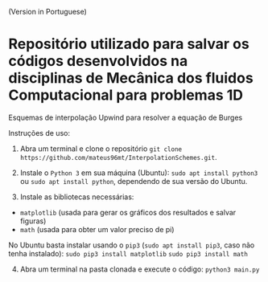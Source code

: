 (Version in Portuguese)

# Repositório utilizado para salvar os códigos desenvolvidos na disciplinas de Mecânica dos fluidos Computacional para problemas 1D
Esquemas de interpolação Upwind para resolver a equação de Burges

Instruções de uso:

1. Abra um terminal e clone o repositório `git clone https://github.com/mateus96mt/InterpolationSchemes.git`.

2. Instale o `Python 3` em sua máquina (Ubuntu): `sudo apt install python3` ou `sudo apt install python`, dependendo de sua versão do Ubuntu.

3. Instale as bibliotecas necessárias: 

  - `matplotlib` (usada para gerar os gráficos dos resultados e salvar figuras)
  - `math` (usada para obter um valor preciso de pi)
  
  No Ubuntu basta instalar usando o `pip3` (`sudo apt install pip3`, caso não tenha instalado):
    `sudo pip3 install matplotlib`
    `sudo pip3 install math`

4. Abra um terminal na pasta clonada e execute o código: `python3 main.py`
